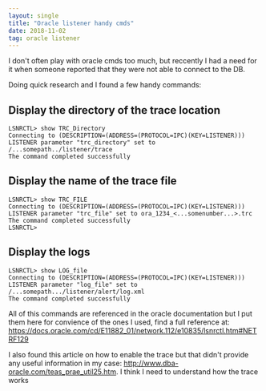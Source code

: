 ```yaml
---
layout: single
title: "Oracle listener handy cmds"
date: 2018-11-02
tag: oracle listener
---
```

I don't often play with oracle cmds too much, but reccently I had a need for it when someone reported that they were not able to connect to the DB.

Doing quick research and I found a few handy commands:

## Display the directory of the trace location
```
LSNRCTL> show TRC_Directory
Connecting to (DESCRIPTION=(ADDRESS=(PROTOCOL=IPC)(KEY=LISTENER)))
LISTENER parameter "trc_directory" set to /...somepath../listener/trace
The command completed successfully
```

## Display the name of the trace file
```
LSNRCTL> show TRC_FILE
Connecting to (DESCRIPTION=(ADDRESS=(PROTOCOL=IPC)(KEY=LISTENER)))
LISTENER parameter "trc_file" set to ora_1234_<...somenumber...>.trc
The command completed successfully
LSNRCTL> 
```

## Display the logs 

```
LSNRCTL> show LOG_file
Connecting to (DESCRIPTION=(ADDRESS=(PROTOCOL=IPC)(KEY=LISTENER)))
LISTENER parameter "log_file" set to /...somepath.../listener/alert/log.xml
The command completed successfully
```

All of this commands are referenced in the oracle documentation but I put them here for convience of the ones I used, find a full reference at: https://docs.oracle.com/cd/E11882_01/network.112/e10835/lsnrctl.htm#NETRF129

I also found this article on how to enable the trace but that didn't provide any useful information in my case:
http://www.dba-oracle.com/teas_prae_util25.htm. I think I need to understand how the trace works
